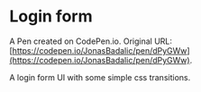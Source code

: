 # Login form

A Pen created on CodePen.io. Original URL: [https://codepen.io/JonasBadalic/pen/dPyGWw](https://codepen.io/JonasBadalic/pen/dPyGWw).

A login form UI with some simple css transitions.
